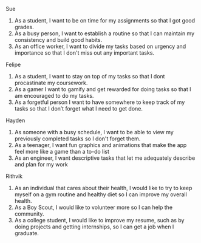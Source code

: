 Sue
1. As a student, I want to be on time for my assignments so that I got good grades. 
2. As a busy person, I want to establish a routine so that I can maintain my consistency and build good habits.
3. As an office worker, I want to divide my tasks based on urgency and importance so that I don't miss out any important tasks.

Felipe
1. As a student, I want to stay on top of my tasks so that I dont procastinate my coursework.
2. As a gamer I want to gamify and get rewarded for doing tasks so that I am encouraged to do my tasks.
3. As a forgetful person I want to have somewhere to keep track of my tasks so that I don’t forget what I need to get done.

Hayden
1. As someone with a busy schedule, I want to be able to view my previously completed tasks so I don't forget them.
2. As a teenager, I want fun graphics and animations that make the app feel more like a game than a to-do list
3. As an engineer, I want descriptive tasks that let me adequately describe and plan for my work

Rithvik
1. As an individual that cares about their health, I would like to try to keep myself on a gym routine and healthy diet so I can improve my overall health.
2. As a Boy Scout, I would like to volunteer more so I can help the community.
3. As a college student, I would like to improve my resume, such as by doing projects and getting internships, so I can get a job when I graduate.
